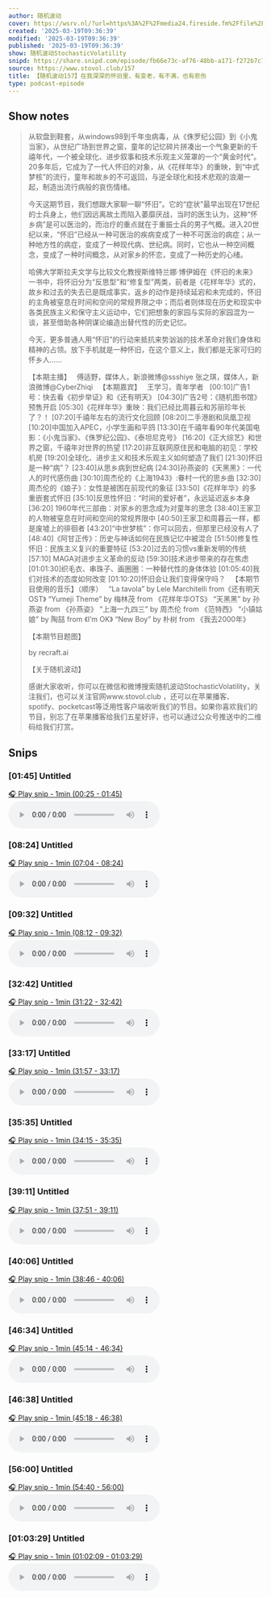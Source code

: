 ```yaml
---
author: 随机波动
cover: https://wsrv.nl/?url=https%3A%2F%2Fmedia24.fireside.fm%2Ffile%2Ffireside-images-2024%2Fpodcasts%2Fimages%2Fa%2Fa05075d5-4f3a-45ac-afff-580f795c5d77%2Fcover.jpg%3Fv%3D1&w=200&h=200
created: '2025-03-19T09:36:39'
modified: '2025-03-19T09:36:39'
published: '2025-03-19T09:36:39'
show: 随机波动StochasticVolatility
snipd: https://share.snipd.com/episode/fb66e73c-af76-48bb-a171-f272b7c73d35
source: https://www.stovol.club/157
title: 【随机波动157】在我深深的怀旧里，有变老，有不满，也有悲伤
type: podcast-episode
---
```



## Show notes
> 从软盘到鞋套，从windows98到千年虫病毒，从《侏罗纪公园》到《小鬼当家》，从世纪广场到世界之窗，童年的记忆碎片拼凑出一个气象更新的千禧年代，一个被全球化、进步叙事和技术乐观主义笼罩的一个“黄金时代”。20多年后，它成为了一代人怀旧的对象，从《花样年华》的重映，到“中式梦核”的流行，童年和故乡的不可返回，与逆全球化和技术悲观的浪潮一起，制造出流行病般的哀伤情绪。
> 
> 
> 今天这期节目，我们想跟大家聊一聊“怀旧”。它的“症状”最早出现在17世纪的士兵身上，他们因远离故土而陷入萎靡厌战，当时的医生认为，这种“怀乡病”是可以医治的，而治疗的重点就在于重振士兵的男子气概。进入20世纪以来，“怀旧”已经从一种可医治的疾病变成了一种不可医治的病症；从一种地方性的病症，变成了一种现代病、世纪病。同时，它也从一种空间概念，变成了一种时间概念，从对家乡的怀恋，变成了一种历史的心绪。
> 
> 
> 哈佛大学斯拉夫文学与比较文化教授斯维特兰娜·博伊姆在《怀旧的未来》一书中，将怀旧分为“反思型”和“修复型”两类，前者是《花样年华》式的，故乡和过去的失去已是既成事实，返乡的动作是持续延宕和未完成的，怀旧的主角被窒息在时间和空间的常规界限之中；而后者则体现在历史和现实中各类民族主义和保守主义运动中，它们把想象的家园与实际的家园混为一谈，甚至借助各种阴谋论编造出替代性的历史记忆。
> 
> 
> 今天，更多普通人用“怀旧”的行动来抵抗来势汹汹的技术革命对我们身体和精神的占领。放下手机就是一种怀旧，在这个意义上，我们都是无家可归的怀乡人……
> 
> 
> 【本期主播】 
>   
> 傅适野，媒体人，新浪微博@ssshiye 
> 张之琪，媒体人，新浪微博@CyberZhiqi 
>   
> 【本期嘉宾】 
>   
> 王学习，青年学者 
>   
> [00:10]广告1号：快去看《初步举证》和《还有明天》 
> [04:30]广告2号：《随机图书馆》预售开启 
> [05:30]《花样年华》重映：我们已经比周暮云和苏丽珍年长了？！ 
> [07:20]千禧年左右的流行文化回顾 
> [08:20]二手港剧和凤凰卫视 
> [10:20]中国加入APEC，小学生画和平鸽 
> [13:30]在千禧年看90年代美国电影：《小鬼当家》、《侏罗纪公园》、《泰坦尼克号》 
> [16:20]《正大综艺》和世界之窗，千禧年对世界的热望 
> [17:20]非互联网原住民和电脑的初见：学校机房 
> [19:20]全球化、进步主义和技术乐观主义如何塑造了我们 
> [21:30]怀旧是一种“病”？ 
> [23:40]从思乡病到世纪病 
> [24:30]孙燕姿的《天黑黑》：一代人的时代感伤曲 
> [30:10]周杰伦的《上海1943》:眷村一代的思乡曲 
> [32:30]周杰伦的《娘子》：女性是被困在前现代的象征 
> [33:50]《花样年华》的多重嵌套式怀旧 
> [35:10]反思性怀旧：“时间的爱好者”，永远延迟返乡本身 
> [36:20] 1960年代三部曲：对家乡的思念成为对童年的思念 
> [38:40]王家卫的人物被窒息在时间和空间的常规界限中 
> [40:50]王家卫和周暮云一样，都是废墟上的徘徊者 
> [43:20]“中世梦核”：你可以回去，但那里已经没有人了 
> [48:40]《阿甘正传》：历史与神话如何在民族记忆中被混合 
> [51:50]修复性怀旧：民族主义复兴的重要特征 
> [53:20]过去的习惯vs重新发明的传统 
> [57:10] MAGA对进步主义革命的反动 
> [59:30]技术进步带来的存在焦虑 
> [01:01:30]织毛衣、串珠子、画圈圈：一种替代性的身体体验 
> [01:05:40]我们对技术的态度如何改变 
> [01:10:20]怀旧会让我们变得保守吗？ 
>   
> 【本期节目使用的音乐】（顺序） 
>   
> “La tavola” by Lele Marchitelli from《还有明天OST》 
> “Yumeji Theme” by 梅林茂 from 《花样年华OTS》 
> “天黑黑” by 孙燕姿 from 《孙燕姿》 
> “上海一九四三” by 周杰伦 from 《范特西》 
> “小镇姑娘” by 陶喆 from 《I‘m OK》 
> “New Boy” by 朴树 from 《我去2000年》
> 
> 
> 【本期节目题图】
> 
> 
> by recraft.ai
> 
> 
> 【关于随机波动】
> 
> 
> 感谢大家收听，你可以在微信和微博搜索随机波动StochasticVolatility，关注我们，也可以关注官网www.stovol.club ，还可以在苹果播客、spotify、pocketcast等泛用性客户端收听我们的节目。如果你喜欢我们的节目，别忘了在苹果播客给我们五星好评，也可以通过公众号推送中的二维码给我们打赏。

## Snips
### [01:45] Untitled
[🎧 Play snip - 1min️ (00:25 - 01:45)](https://share.snipd.com/snip/39d5d9ab-a2b4-470e-8cd2-681e2ee89f75)
<audio controls> <source src="https://aphid.fireside.fm/d/1437767933/a05075d5-4f3a-45ac-afff-580f795c5d77/9d31c5c0-adde-431d-b0e8-e90e77e6917b.mp3#t=00:25,01:45"> </audio>
### [08:24] Untitled
[🎧 Play snip - 1min️ (07:04 - 08:24)](https://share.snipd.com/snip/de4929d6-a490-4600-aa5f-98f425129258)
<audio controls> <source src="https://aphid.fireside.fm/d/1437767933/a05075d5-4f3a-45ac-afff-580f795c5d77/9d31c5c0-adde-431d-b0e8-e90e77e6917b.mp3#t=07:04,08:24"> </audio>
### [09:32] Untitled
[🎧 Play snip - 1min️ (08:12 - 09:32)](https://share.snipd.com/snip/5791e696-91cd-43b1-8f3d-449e7b8b43b1)
<audio controls> <source src="https://aphid.fireside.fm/d/1437767933/a05075d5-4f3a-45ac-afff-580f795c5d77/9d31c5c0-adde-431d-b0e8-e90e77e6917b.mp3#t=08:12,09:32"> </audio>
### [32:42] Untitled
[🎧 Play snip - 1min️ (31:22 - 32:42)](https://share.snipd.com/snip/a9e19bc8-39f4-4e25-b937-4019dbb273d7)
<audio controls> <source src="https://aphid.fireside.fm/d/1437767933/a05075d5-4f3a-45ac-afff-580f795c5d77/9d31c5c0-adde-431d-b0e8-e90e77e6917b.mp3#t=31:22,32:42"> </audio>
### [33:17] Untitled
[🎧 Play snip - 1min️ (31:57 - 33:17)](https://share.snipd.com/snip/a2632dc7-7d59-4c9f-9ee0-5d288738e2e0)
<audio controls> <source src="https://aphid.fireside.fm/d/1437767933/a05075d5-4f3a-45ac-afff-580f795c5d77/9d31c5c0-adde-431d-b0e8-e90e77e6917b.mp3#t=31:57,33:17"> </audio>
### [35:35] Untitled
[🎧 Play snip - 1min️ (34:15 - 35:35)](https://share.snipd.com/snip/8c5e1a5f-5f0c-4e9e-bfb9-717bbefb172a)
<audio controls> <source src="https://aphid.fireside.fm/d/1437767933/a05075d5-4f3a-45ac-afff-580f795c5d77/9d31c5c0-adde-431d-b0e8-e90e77e6917b.mp3#t=34:15,35:35"> </audio>
### [39:11] Untitled
[🎧 Play snip - 1min️ (37:51 - 39:11)](https://share.snipd.com/snip/0a4a07b4-6f29-4ef3-8b23-2f594e581f4c)
<audio controls> <source src="https://aphid.fireside.fm/d/1437767933/a05075d5-4f3a-45ac-afff-580f795c5d77/9d31c5c0-adde-431d-b0e8-e90e77e6917b.mp3#t=37:51,39:11"> </audio>
### [40:06] Untitled
[🎧 Play snip - 1min️ (38:46 - 40:06)](https://share.snipd.com/snip/5505ebba-6dcc-4741-8ae0-b751f59d7cfd)
<audio controls> <source src="https://aphid.fireside.fm/d/1437767933/a05075d5-4f3a-45ac-afff-580f795c5d77/9d31c5c0-adde-431d-b0e8-e90e77e6917b.mp3#t=38:46,40:06"> </audio>
### [46:34] Untitled
[🎧 Play snip - 1min️ (45:14 - 46:34)](https://share.snipd.com/snip/ce8ca7ff-12e7-4c3d-8a4b-aea0ada692b3)
<audio controls> <source src="https://aphid.fireside.fm/d/1437767933/a05075d5-4f3a-45ac-afff-580f795c5d77/9d31c5c0-adde-431d-b0e8-e90e77e6917b.mp3#t=45:14,46:34"> </audio>
### [46:38] Untitled
[🎧 Play snip - 1min️ (45:18 - 46:38)](https://share.snipd.com/snip/eed608d2-b2e2-42f3-899b-02c46b8353f9)
<audio controls> <source src="https://aphid.fireside.fm/d/1437767933/a05075d5-4f3a-45ac-afff-580f795c5d77/9d31c5c0-adde-431d-b0e8-e90e77e6917b.mp3#t=45:18,46:38"> </audio>
### [56:00] Untitled
[🎧 Play snip - 1min️ (54:40 - 56:00)](https://share.snipd.com/snip/18691ab0-6bfe-4510-a75b-2aa27efbe910)
<audio controls> <source src="https://aphid.fireside.fm/d/1437767933/a05075d5-4f3a-45ac-afff-580f795c5d77/9d31c5c0-adde-431d-b0e8-e90e77e6917b.mp3#t=54:40,56:00"> </audio>
### [01:03:29] Untitled
[🎧 Play snip - 1min️ (01:02:09 - 01:03:29)](https://share.snipd.com/snip/136d99ed-59ca-4dcc-b402-4fdcc4a8a404)
<audio controls> <source src="https://aphid.fireside.fm/d/1437767933/a05075d5-4f3a-45ac-afff-580f795c5d77/9d31c5c0-adde-431d-b0e8-e90e77e6917b.mp3#t=01:02:09,01:03:29"> </audio>
